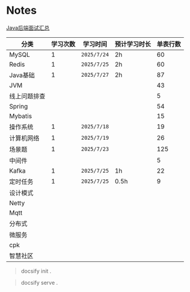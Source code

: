 # Notes

[Java后端面试汇总](./Notes.md)

| 分类         | 学习次数 | 学习时间    | 预计学习时长 | 单表行数 |
| ------------ | -------- | ----------- | ------------ | -------- |
| MySQL        | 1        | `2025/7/24` | 2h           | 60       |
| Redis        | 1        | `2025/7/25` | 2h           | 60       |
| Java基础     | 1        | `2025/7/27` | 2h           | 87       |
| JVM          |          |             |              | 43       |
| 线上问题排查 |          |             |              | 5        |
| Spring       |          |             |              | 54       |
| Mybatis      |          |             |              | 15       |
| 操作系统     | 1        | `2025/7/18` |              | 19       |
| 计算机网络   | 1        | `2025/7/19` |              | 26       |
| 场景题       | 1        | `2025/7/23` |              | 125      |
| 中间件       |          |             |              | 5        |
| Kafka        | 1        | `2025/7/25` | 1h           | 22       |
| 定时任务     | 1        | `2025/7/25` | 0.5h         | 9        |
| 设计模式     |          |             |              |          |
| Netty        |          |             |              |          |
| Mqtt         |          |             |              |          |
| 分布式       |          |             |              |          |
| 微服务       |          |             |              |          |
| cpk          |          |             |              |          |
| 智慧社区     |          |             |              |          |



> docsify init .

> docsify serve .